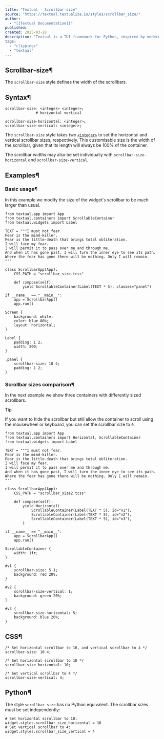 ```yaml
---
title: "Textual - Scrollbar-size"
source: "https://textual.textualize.io/styles/scrollbar_size/"
author:
  - "[[Textual Documentation]]"
published:
created: 2025-03-28
description: "Textual is a TUI framework for Python, inspired by modern web development."
tags:
  - "clippings"
  - "textual"
---
```

## Scrollbar-size¶

The `scrollbar-size` style defines the width of the scrollbars.

## Syntax¶

```
scrollbar-size: <integer> <integer>;
              # horizontal vertical

scrollbar-size-horizontal: <integer>;
scrollbar-size-vertical: <integer>;
```

The `scrollbar-size` style takes two [`<integer>`](https://textual.textualize.io/css_types/integer/) to set the horizontal and vertical scrollbar sizes, respectively. This customisable size is the width of the scrollbar, given that its length will always be 100% of the container.

The scrollbar widths may also be set individually with `scrollbar-size-horizontal` and `scrollbar-size-vertical`.

## Examples¶

### Basic usage¶

In this example we modify the size of the widget's scrollbar to be *much* larger than usual.

<!-- SVG content removed by SVG Remover -->

```
from textual.app import App
from textual.containers import ScrollableContainer
from textual.widgets import Label

TEXT = """I must not fear.
Fear is the mind-killer.
Fear is the little-death that brings total obliteration.
I will face my fear.
I will permit it to pass over me and through me.
And when it has gone past, I will turn the inner eye to see its path.
Where the fear has gone there will be nothing. Only I will remain.
"""

class ScrollbarApp(App):
    CSS_PATH = "scrollbar_size.tcss"

    def compose(self):
        yield ScrollableContainer(Label(TEXT * 5), classes="panel")

if __name__ == "__main__":
    app = ScrollbarApp()
    app.run()
```

```
Screen {
    background: white;
    color: blue 80%;
    layout: horizontal;
}

Label {
    padding: 1 2;
    width: 200;
}

.panel {
    scrollbar-size: 10 4;
    padding: 1 2;
}
```

### Scrollbar sizes comparison¶

In the next example we show three containers with differently sized scrollbars.

Tip

If you want to hide the scrollbar but still allow the container to scroll using the mousewheel or keyboard, you can set the scrollbar size to `0`.

<!-- SVG content removed by SVG Remover -->

```
from textual.app import App
from textual.containers import Horizontal, ScrollableContainer
from textual.widgets import Label

TEXT = """I must not fear.
Fear is the mind-killer.
Fear is the little-death that brings total obliteration.
I will face my fear.
I will permit it to pass over me and through me.
And when it has gone past, I will turn the inner eye to see its path.
Where the fear has gone there will be nothing. Only I will remain.
"""

class ScrollbarApp(App):
    CSS_PATH = "scrollbar_size2.tcss"

    def compose(self):
        yield Horizontal(
            ScrollableContainer(Label(TEXT * 5), id="v1"),
            ScrollableContainer(Label(TEXT * 5), id="v2"),
            ScrollableContainer(Label(TEXT * 5), id="v3"),
        )

if __name__ == "__main__":
    app = ScrollbarApp()
    app.run()
```

```
ScrollableContainer {
    width: 1fr;
}

#v1 {
    scrollbar-size: 5 1;
    background: red 20%;
}

#v2 {
    scrollbar-size-vertical: 1;
    background: green 20%;
}

#v3 {
    scrollbar-size-horizontal: 5;
    background: blue 20%;
}
```

## CSS¶

```
/* Set horizontal scrollbar to 10, and vertical scrollbar to 4 */
scrollbar-size: 10 4;

/* Set horizontal scrollbar to 10 */
scrollbar-size-horizontal: 10;

/* Set vertical scrollbar to 4 */
scrollbar-size-vertical: 4;
```

## Python¶

The style `scrollbar-size` has no Python equivalent. The scrollbar sizes must be set independently:

```
# Set horizontal scrollbar to 10:
widget.styles.scrollbar_size_horizontal = 10
# Set vertical scrollbar to 4:
widget.styles.scrollbar_size_vertical = 4
```
